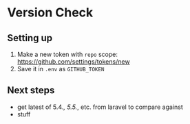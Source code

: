 # Version Check


## Setting up

1. Make a new token with `repo` scope: https://github.com/settings/tokens/new
2. Save it in `.env` as `GITHUB_TOKEN`

## Next steps
- get latest of 5.4.*, 5.5.*, etc. from laravel to compare against
- stuff
